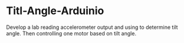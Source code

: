 # Titl-Angle-Arduinio
Develop a lab reading accelerometer output and using to determine tilt angle. Then controlling one motor based on tilt angle. 
